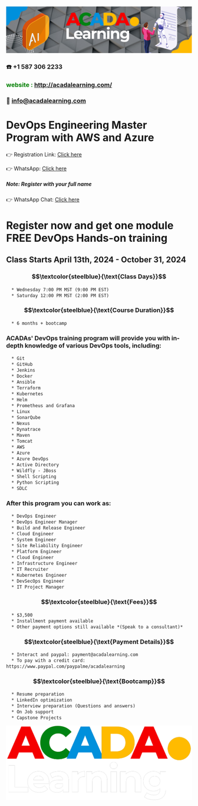 ![ACADA!](AcadaLearning.png)
### :phone: +1 587 306 2233
### **<span style="color:green"> website : <http://acadalearning.com/></span>**
### **:email: info@acadalearning.com**

# DevOps Engineering Master Program with AWS and Azure
:point_right: Registration Link: [Click here](https://forms.gle/96u4515fiLduUAKK6)


:point_right: WhatsApp: [Click here](https://chat.whatsapp.com/KGX8JeHyA0ZGfGIKfAV5Hc)
##### Note: Register with your full name

:point_right: WhatsApp Chat: [Click here](https://wa.me/message/7BR3AJ7DEUJ2H1)

# Register now and get one module FREE DevOps Hands-on training

## Class Starts April 13th, 2024 - October 31, 2024
### $$\textcolor{steelblue}{\text{Class Days}}$$
```
  * Wednesday 7:00 PM MST (9:00 PM EST)
  * Saturday 12:00 PM MST (2:00 PM EST)
```
### $$\textcolor{steelblue}{\text{Course Duration}}$$
```
  * 6 months + bootcamp
```
### ACADAs' DevOps training program will provide you with in-depth knowledge of various DevOps tools, including:
```
  * Git
  * GitHub
  * Jenkins
  * Docker
  * Ansible
  * Terraform
  * Kubernetes
  * Helm
  * Prometheus and Grafana
  * Linux
  * SonarQube
  * Nexus
  * Dynatrace
  * Maven
  * Tomcat
  * AWS
  * Azure
  * Azure DevOps
  * Active Directory
  * Wildfly - JBoss
  * Shell Scripting
  * Python Scripting
  * SDLC
```
### After this program you can work as:
```
  * DevOps Engineer
  * DevOps Engineer Manager
  * Build and Release Engineer
  * Cloud Engineer
  * System Engineer
  * Site Reliability Engineer
  * Platform Engineer
  * Cloud Engineer
  * Infrastructure Engineer
  * IT Recruiter
  * Kubernetes Engineer
  * DevSecOps Engineer
  * IT Project Manager
```
### $$\textcolor{steelblue}{\text{Fees}}$$
```
  * $3,500 
  * Installment payment available
  * Other payment options still available *(Speak to a consultant)*
```
### $$\textcolor{steelblue}{\text{Payment Details}}$$
```
  * Interact and paypal: payment@acadalearning.com
  * To pay with a credit card: https://www.paypal.com/paypalme/acadalearning
```
### $$\textcolor{steelblue}{\text{Bootcamp}}$$
```
  * Resume preparation
  * LinkedIn optimization
  * Interview preparation (Questions and answers)
  * On Job support
  * Capstone Projects
```
![ACADA!](Acada.png)
